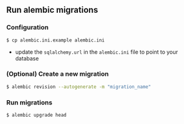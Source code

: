 ## Run alembic migrations

### Configuration

```bash
$ cp alembic.ini.example alembic.ini
```
- update the `sqlalchemy.url` in the `alembic.ini` file to point to your database

### (Optional) Create a new migration

```bash
$ alembic revision --autogenerate -m "migration_name"
```

### Run migrations

```bash
$ alembic upgrade head
```